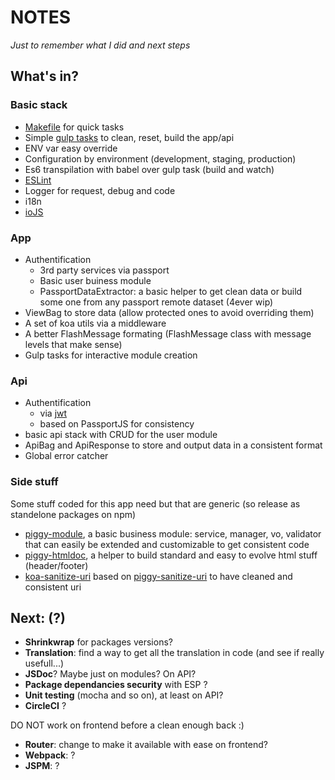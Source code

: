 # NOTES

_Just to remember what I did and next steps_

## What's in?

### Basic stack

- [Makefile](https://github.com/tilap/piggy/blob/master/Makefile) for quick tasks
- Simple [gulp tasks](https://github.com/tilap/piggy/blob/master/gulpfile.js) to clean, reset, build the app/api
- ENV var easy override
- Configuration by environment (development, staging, production)
- Es6 transpilation with babel over gulp task (build and watch)
- [ESLint](https://github.com/tilap/piggy/blob/master/.eslintrc)
- Logger for request, debug and code
- i18n
- [ioJS](https://iojs.org/fr/)

### App
- Authentification
  - 3rd party services via passport
  - Basic user buiness module
  - PassportDataExtractor: a basic helper to get clean data or build some one from any passport remote dataset (4ever wip)
- ViewBag to store data (allow protected ones to avoid overriding them)
- A set of koa utils via a middleware
- A better FlashMessage formating (FlashMessage class with message levels that make sense)
- Gulp tasks for interactive module creation

### Api
- Authentification
  - via [jwt](https://github.com/auth0/node-jsonwebtoken)
  - based on PassportJS for consistency
- basic api stack with CRUD for the user module
- ApiBag and ApiResponse to store and output data in a consistent format
- Global error catcher

### Side stuff

Some stuff coded for this app need but that are generic (so release as standelone packages on npm)

- [piggy-module](https://www.npmjs.com/package/piggy-module), a basic business module: service, manager, vo, validator that can easily be extended and customizable to get consistent code
- [piggy-htmldoc](https://www.npmjs.com/package/piggy-htmldoc), a helper to build standard and easy to evolve html stuff (header/footer)
- [koa-sanitize-uri](https://www.npmjs.com/package/koa-sanitize-uri) based on [piggy-sanitize-uri](https://www.npmjs.com/package/piggy-sanitize-uri) to have cleaned and consistent uri

## Next: (?)

- **Shrinkwrap** for packages versions?
- **Translation**: find a way to get all the translation in code (and see if really usefull...)
- **JSDoc**? Maybe just on modules? On API?
- **Package dependancies security** with ESP ?
- **Unit testing** (mocha and so on), at least on API?
- **CircleCI** ?

DO NOT work on frontend before a clean enough back :)
- **Router**: change to make it available with ease on frontend?
- **Webpack**: ?
- **JSPM**: ?
